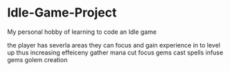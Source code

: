 # Idle-Game-Project
My personal hobby of learning to code an Idle game

the player has severla areas they can focus and gain experience in to level up thus increasing effeiceny
gather mana
cut focus gems
cast spells
infuse gems
golem creation
